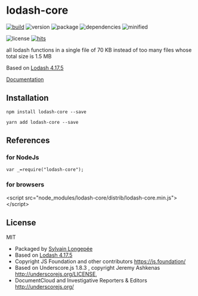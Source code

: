 # lodash-core

<div style="display:inline">

[![build](https://travis-ci.org/Sylvain59650/lodash-core.png?branch=master)](https://travis-ci.org/Sylvain59650/lodash-core)
![version](https://img.shields.io/npm/v/lodash-core.svg)
![package](https://img.shields.io/github/package-json/v/Sylvain59650/lodash-core.svg)
![dependencies](https://img.shields.io/david/Sylvain59650/lodash-core.svg)
![minified](https://img.shields.io/bundlephobia/min/lodash-core.svg)

![license](https://img.shields.io/npm/l/lodash-core.svg)
[![hits](http://hits.dwyl.com/Sylvain59650/lodash-core.svg)](http://hits.dwyl.com/Sylvain59650/lodash-core)
</div>



all lodash functions in a single file of 70 KB instead of too many files whose total size is 1.5 MB

Based on [Lodash 4.17.5](https://www.npmjs.com/package/lodash)

 [Documentation](https://lodash.com/docs/4.17.5)

## Installation

    npm install lodash-core --save

    yarn add lodash-core --save

## References
### for NodeJs

    var _=require("lodash-core");
### for browsers

&lt;script src="node_modules/lodash-core/distrib/lodash-core.min.js"&gt;&lt;/script&gt;

## License
MIT
- Packaged by [Sylvain Longepée](https://www.npmjs.com/~sylvain59)
- Based on [Lodash 4.17.5](https://github.com/lodash/lodash/blob/master/LICENSE)
- Copyright JS Foundation and other contributors <https://js.foundation/>
- Based on Underscore.js 1.8.3 , copyright Jeremy Ashkenas <http://underscorejs.org/LICENSE>,
- DocumentCloud and Investigative Reporters & Editors <http://underscorejs.org/>

